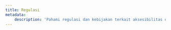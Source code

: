 ```yaml
---
title: Regulasi
metadata:
    description: 'Pahami regulasi dan kebijakan terkait aksesibilitas di tingkat global, regional, dan nasional.'
---
```


